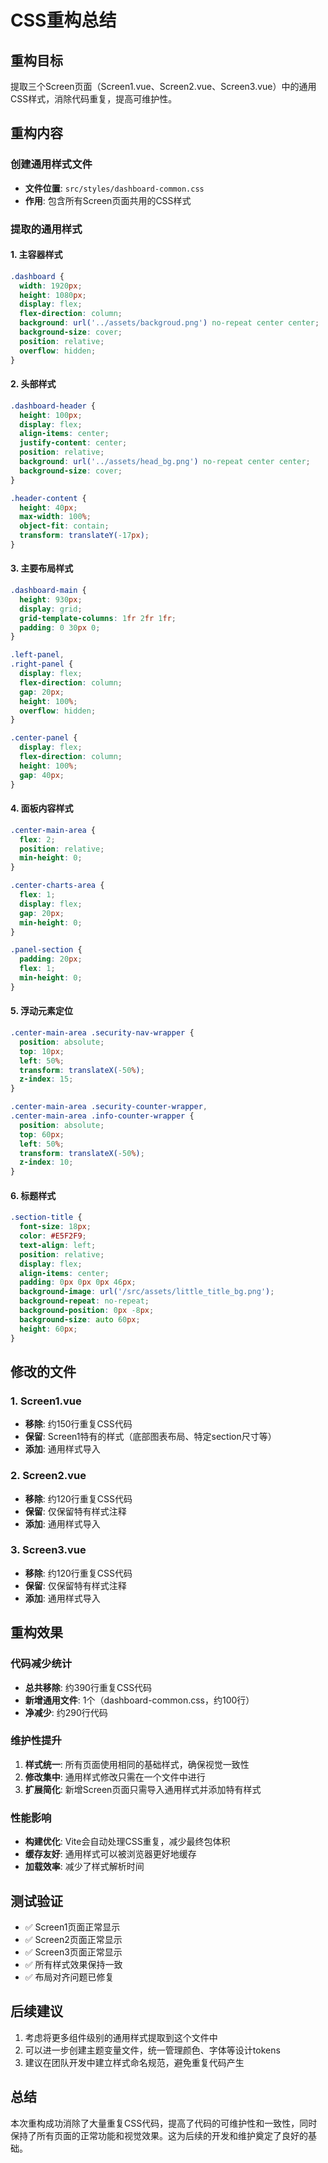 # CSS重构总结

## 重构目标
提取三个Screen页面（Screen1.vue、Screen2.vue、Screen3.vue）中的通用CSS样式，消除代码重复，提高可维护性。

## 重构内容

### 创建通用样式文件
- **文件位置**: `src/styles/dashboard-common.css`
- **作用**: 包含所有Screen页面共用的CSS样式

### 提取的通用样式

#### 1. 主容器样式
```css
.dashboard {
  width: 1920px;
  height: 1080px;
  display: flex;
  flex-direction: column;
  background: url('../assets/backgroud.png') no-repeat center center;
  background-size: cover;
  position: relative;
  overflow: hidden;
}
```

#### 2. 头部样式
```css
.dashboard-header {
  height: 100px;
  display: flex;
  align-items: center;
  justify-content: center;
  position: relative;
  background: url('../assets/head_bg.png') no-repeat center center;
  background-size: cover;
}

.header-content {
  height: 40px;
  max-width: 100%;
  object-fit: contain;
  transform: translateY(-17px);
}
```

#### 3. 主要布局样式
```css
.dashboard-main {
  height: 930px;
  display: grid;
  grid-template-columns: 1fr 2fr 1fr;
  padding: 0 30px 0;
}

.left-panel,
.right-panel {
  display: flex;
  flex-direction: column;
  gap: 20px;
  height: 100%;
  overflow: hidden;
}

.center-panel {
  display: flex;
  flex-direction: column;
  height: 100%;
  gap: 40px;
}
```

#### 4. 面板内容样式
```css
.center-main-area {
  flex: 2;
  position: relative;
  min-height: 0;
}

.center-charts-area {
  flex: 1;
  display: flex;
  gap: 20px;
  min-height: 0;
}

.panel-section {
  padding: 20px;
  flex: 1;
  min-height: 0;
}
```

#### 5. 浮动元素定位
```css
.center-main-area .security-nav-wrapper {
  position: absolute;
  top: 10px;
  left: 50%;
  transform: translateX(-50%);
  z-index: 15;
}

.center-main-area .security-counter-wrapper,
.center-main-area .info-counter-wrapper {
  position: absolute;
  top: 60px;
  left: 50%;
  transform: translateX(-50%);
  z-index: 10;
}
```

#### 6. 标题样式
```css
.section-title {
  font-size: 18px;
  color: #E5F2F9;
  text-align: left;
  position: relative;
  display: flex;
  align-items: center;
  padding: 0px 0px 0px 46px;
  background-image: url('/src/assets/little_title_bg.png');
  background-repeat: no-repeat;
  background-position: 0px -8px;
  background-size: auto 60px;
  height: 60px;
}
```

## 修改的文件

### 1. Screen1.vue
- **移除**: 约150行重复CSS代码
- **保留**: Screen1特有的样式（底部图表布局、特定section尺寸等）
- **添加**: 通用样式导入

### 2. Screen2.vue
- **移除**: 约120行重复CSS代码
- **保留**: 仅保留特有样式注释
- **添加**: 通用样式导入

### 3. Screen3.vue
- **移除**: 约120行重复CSS代码
- **保留**: 仅保留特有样式注释
- **添加**: 通用样式导入

## 重构效果

### 代码减少统计
- **总共移除**: 约390行重复CSS代码
- **新增通用文件**: 1个（dashboard-common.css，约100行）
- **净减少**: 约290行代码

### 维护性提升
1. **样式统一**: 所有页面使用相同的基础样式，确保视觉一致性
2. **修改集中**: 通用样式修改只需在一个文件中进行
3. **扩展简化**: 新增Screen页面只需导入通用样式并添加特有样式

### 性能影响
- **构建优化**: Vite会自动处理CSS重复，减少最终包体积
- **缓存友好**: 通用样式可以被浏览器更好地缓存
- **加载效率**: 减少了样式解析时间

## 测试验证
- ✅ Screen1页面正常显示
- ✅ Screen2页面正常显示
- ✅ Screen3页面正常显示
- ✅ 所有样式效果保持一致
- ✅ 布局对齐问题已修复

## 后续建议
1. 考虑将更多组件级别的通用样式提取到这个文件中
2. 可以进一步创建主题变量文件，统一管理颜色、字体等设计tokens
3. 建议在团队开发中建立样式命名规范，避免重复代码产生

## 总结
本次重构成功消除了大量重复CSS代码，提高了代码的可维护性和一致性，同时保持了所有页面的正常功能和视觉效果。这为后续的开发和维护奠定了良好的基础。